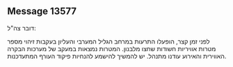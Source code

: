 ## Message 13577

דובר צה"ל:

לפני זמן קצר, הופעלו התרעות במרחב הגליל המערבי והעליון בעקבות זיהוי מספר מטרות אוויריות חשודות שחצו מלבנון.
המטרות נמצאות במעקב של מערכות הבקרה האווירית והאירוע עודנו מתנהל.
יש להמשיך להישמע להנחיות פיקוד העורף המתעדכנות.


